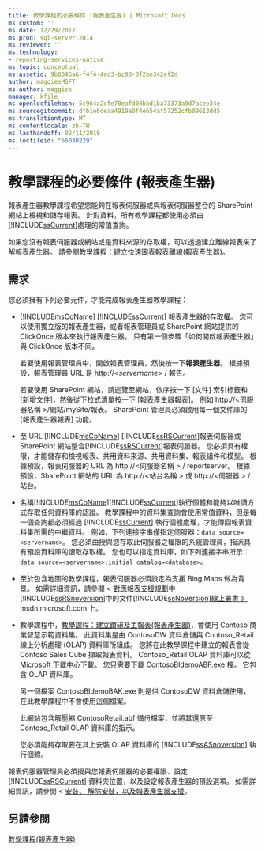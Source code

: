 ```yaml
---
title: 教學課程的必要條件 (報表產生器) | Microsoft Docs
ms.custom: ''
ms.date: 12/29/2017
ms.prod: sql-server-2014
ms.reviewer: ''
ms.technology:
- reporting-services-native
ms.topic: conceptual
ms.assetid: 9b8346a6-f4f4-4ad3-bc98-8f2be342ef2d
author: maggiesMSFT
ms.author: maggies
manager: kfile
ms.openlocfilehash: 5c964a2cfe70eafd08bbd1ba73373a9d7acee34e
ms.sourcegitcommit: dfb1e6deaa4919a0f4e654af57252cfb09613dd5
ms.translationtype: MT
ms.contentlocale: zh-TW
ms.lasthandoff: 02/11/2019
ms.locfileid: "56030229"
---
```

# <a name="prerequisites-for-tutorials-report-builder"></a>教學課程的必要條件 (報表產生器)
  報表產生器教學課程希望您能夠在報表伺服器或與報表伺服器整合的 SharePoint 網站上檢視和儲存報表。 針對資料，所有教學課程都使用必須由 [!INCLUDE[ssCurrent](../includes/sscurrent-md.md)]處理的常值查詢。  
  
 如果您沒有報表伺服器或網站或是資料來源的存取權，可以透過建立離線報表來了解報表產生器。 請參閱[教學課程：建立快速圖表報表離線&#40;報表產生器&#41;](report-builder/tutorial-create-a-quick-chart-report-offline-report-builder.md)。  
  
## <a name="requirements"></a>需求  
 您必須擁有下列必要元件，才能完成報表產生器教學課程：  
  
-    [!INCLUDE[msCoName](../includes/msconame-md.md)] [!INCLUDE[ssCurrent](../includes/sscurrent-md.md)] 報表產生器的存取權。 您可以使用獨立版的報表產生器，或者報表管理員或 SharePoint 網站提供的 ClickOnce 版本來執行報表產生器。 只有第一個步驟「如何開啟報表產生器」與 ClickOnce 版本不同。  
  
     若要使用報表管理員中，開啟報表管理員，然後按一下**報表產生器**。 根據預設，報表管理員 URL 是 http://\<*servername*> / 報告。  
  
     若要使用 SharePoint 網站，請巡覽至網站，依序按一下 [文件] 索引標籤和 [新增文件]，然後從下拉式清單按一下 [報表產生器報表]。 例如 http://\<伺服器名稱 >/網站/mySite/報表。 SharePoint 管理員必須啟用每一個文件庫的 [報表產生器報表] 功能。  
  
-   至 URL [!INCLUDE[msCoName](../includes/msconame-md.md)] [!INCLUDE[ssRSCurrent](../includes/ssrscurrent-md.md)]報表伺服器或 SharePoint 網站整合[!INCLUDE[ssRSCurrent](../includes/ssrscurrent-md.md)]報表伺服器。 您必須具有權限，才能儲存和檢視報表、共用資料來源、共用資料集、報表組件和模型。 根據預設，報表伺服器的 URL 為 http://\<伺服器名稱 > / reportserver。 根據預設，SharePoint 網站的 URL 為 http://\<站台名稱 > 或 http://\<伺服器 > / 站台。  
  
-   名稱[!INCLUDE[msCoName](../includes/msconame-md.md)][!INCLUDE[ssCurrent](../includes/sscurrent-md.md)]執行個體和能夠以唯讀方式存取任何資料庫的認證。 教學課程中的資料集查詢會使用常值資料，但是每一個查詢都必須經過 [!INCLUDE[ssCurrent](../includes/sscurrent-md.md)] 執行個體處理，才能傳回報表資料集所需的中繼資料。 例如，下列連接字串僅指定伺服器：`data source=<servername>`。 您必須由授與您存取此伺服器之權限的系統管理員，指派具有預設資料庫的讀取存取權。 您也可以指定資料庫，如下列連接字串所示： `data source=<servername>;initial catalog=<database>`。  
  
-   至於包含地圖的教學課程，報表伺服器必須設定為支援 Bing Maps 做為背景。 如需詳細資訊，請參閱 <<c0> [ 對應報表支援規劃](plan-for-map-report-support.md)中[!INCLUDE[ssRSnoversion](../includes/ssrsnoversion-md.md)]中的文件[!INCLUDE[ssNoVersion](../includes/ssnoversion-md.md)][線上叢書 》](https://go.microsoft.com/fwlink/?LinkId=154888) msdn.microsoft.com 上。  
  
-   教學課程中，[教學課程：建立鑽研及主報表&#40;報表產生器&#41;](tutorial-creating-drillthrough-and-main-reports-report-builder.md)，會使用 Contoso 商業智慧示範資料集。 此資料集是由 ContosoDW 資料倉儲與 Contoso_Retail 線上分析處理 (OLAP) 資料庫所組成。 您將在此教學課程中建立的報表會從 Contoso Sales Cube 擷取報表資料。 Contoso_Retail OLAP 資料庫可以從 [Microsoft 下載中心](https://go.microsoft.com/fwlink/?LinkID=191575)下載。 您只需要下載 ContosoBIdemoABF.exe 檔。 它包含 OLAP 資料庫。  
  
     另一個檔案 ContosoBIdemoBAK.exe 則是供 ContosoDW 資料倉儲使用，在此教學課程中不會使用這個檔案。  
  
     此網站包含解壓縮 ContosoRetail.abf 備份檔案，並將其還原至 Contoso_Retail OLAP 資料庫的指示。  
  
     您必須能夠存取要在其上安裝 OLAP 資料庫的 [!INCLUDE[ssASnoversion](../includes/ssasnoversion-md.md)] 執行個體。  
  
 報表伺服器管理員必須授與您報表伺服器的必要權限、設定 [!INCLUDE[ssRSCurrent](../includes/ssrscurrent-md.md)] 資料夾位置，以及設定報表產生器的預設選項。 如需詳細資訊，請參閱 <<c0> [ 安裝、 解除安裝，以及報表產生器支援](install-uninstall-and-report-builder-support.md)。  
  
## <a name="see-also"></a>另請參閱  
 [教學課程&#40;報表產生器&#41;](report-builder-tutorials.md)  
  
  
